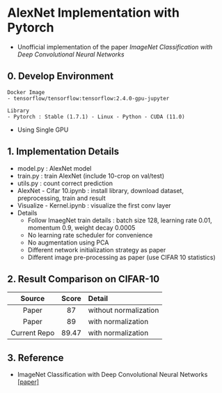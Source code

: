 # AlexNet Implementation with Pytorch
- Unofficial implementation of the paper *ImageNet Classification with Deep Convolutional Neural Networks*


## 0. Develop Environment
```
Docker Image
- tensorflow/tensorflow:tensorflow:2.4.0-gpu-jupyter

Library
- Pytorch : Stable (1.7.1) - Linux - Python - CUDA (11.0)
```
- Using Single GPU


## 1. Implementation Details
- model.py : AlexNet model
- train.py : train AlexNet (include 10-crop on val/test)
- utils.py : count correct prediction
- AlexNet - Cifar 10.ipynb : install library, download dataset, preprocessing, train and result
- Visualize - Kernel.ipynb : visualize the first conv layer
- Details
  * Follow ImaegNet train details : batch size 128, learning rate 0.01, momentum 0.9, weight decay 0.0005
  * No learning rate scheduler for convenience
  * No augmentation using PCA
  * Different network initialization strategy as paper
  * Different image pre-processing as paper (use CIFAR 10 statistics)


## 2. Result Comparison on CIFAR-10
|Source|Score|Detail|
|:-:|:-:|:-|
|Paper|87|without normalization|
|Paper|89|with normalization|
|Current Repo|89.47|with normalization|


## 3. Reference
- ImageNet Classification with Deep Convolutional Neural Networks [[paper]](https://papers.nips.cc/paper/4824-imagenet-classification-with-deep-convolutional-neural-networks.pdf)
